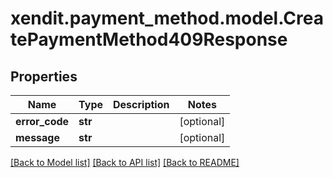 # xendit.payment_method.model.CreatePaymentMethod409Response


## Properties
| Name | Type | Description | Notes |
| ------------ | ------------- | ------------- | ------------- |
| **error_code** | **str** |  | [optional]  |
| **message** | **str** |  | [optional]  |


[[Back to Model list]](../README.md#documentation-for-models) [[Back to API list]](../README.md#documentation-for-api-endpoints) [[Back to README]](../README.md)


